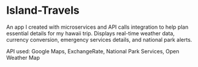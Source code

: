 # Island-Travels

An app I created with microservices and API calls integration to help plan essential details for my hawaii trip. Displays real-time weather data, currency conversion, emergency services details, and national park alerts.

API used:
Google Maps, ExchangeRate, National Park Services, Open Weather Map

